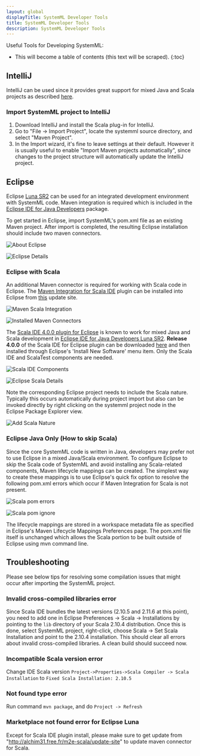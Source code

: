 ```yaml
---
layout: global
displayTitle: SystemML Developer Tools
title: SystemML Developer Tools
description: SystemML Developer Tools
---
```

<!--
{% comment %}
Licensed to the Apache Software Foundation (ASF) under one or more
contributor license agreements.  See the NOTICE file distributed with
this work for additional information regarding copyright ownership.
The ASF licenses this file to you under the Apache License, Version 2.0
(the "License"); you may not use this file except in compliance with
the License.  You may obtain a copy of the License at

http://www.apache.org/licenses/LICENSE-2.0

Unless required by applicable law or agreed to in writing, software
distributed under the License is distributed on an "AS IS" BASIS,
WITHOUT WARRANTIES OR CONDITIONS OF ANY KIND, either express or implied.
See the License for the specific language governing permissions and
limitations under the License.
{% endcomment %}
-->

Useful Tools for Developing SystemML:

* This will become a table of contents (this text will be scraped).
{:toc}

## IntelliJ

IntelliJ can be used since it provides great support for mixed Java and Scala projects as described [here](https://cwiki.apache.org/confluence/display/SPARK/Useful+Developer+Tools#UsefulDeveloperTools-IntelliJ).

### Import SystemML project to IntelliJ

 1. Download IntelliJ and install the Scala plug-in for IntelliJ.
 2. Go to "File -> Import Project", locate the systemml source directory, and select "Maven Project".
 3. In the Import wizard, it's fine to leave settings at their default. However it is usually useful to enable "Import Maven projects automatically", since changes to the project structure will automatically update the IntelliJ project.

## Eclipse

Eclipse [Luna SR2](https://eclipse.org/downloads/packages/release/luna/sr2) can be used for an integrated development environment with SystemML code.  Maven integration is required which is included in the [Eclipse IDE for Java Developers](https://eclipse.org/downloads/packages/eclipse-ide-java-developers/lunasr2) package.

To get started in Eclipse, import SystemML's pom.xml file as an existing Maven project.  After import is completed, the resulting Eclipse installation should include two maven connectors.

![About Eclipse](img/developer-tools/about-eclipse.png "About Eclipse")

![Eclipse Details](img/developer-tools/eclipse-details.png "Eclipse Details")


### Eclipse with Scala

An additional Maven connector is required for working with Scala code in Eclipse.  The [Maven Integration for Scala IDE](http://scala-ide.org/docs/tutorials/m2eclipse/) plugin can be installed into Eclipse from [this](http://alchim31.free.fr/m2e-scala/update-site/) update site.  

![Maven Scala Integration](img/developer-tools/maven-scala.png "Maven Scala Integration")

![Installed Maven Connectors](img/developer-tools/maven-connectors.png "Installed Maven Connectors")

The [Scala IDE 4.0.0 plugin for Eclipse](http://scala-ide.org/download/prev-stable.html) is known to work for mixed Java and Scala development in [Eclipse IDE for Java Developers Luna SR2](https://eclipse.org/downloads/packages/eclipse-ide-java-developers/lunasr2).  <b>Release 4.0.0</b> of the Scala IDE for Eclipse plugin can be downloaded [here](http://download.scala-ide.org/sdk/lithium/e44/scala211/stable/site_assembly-20150305-1905.zip) and then installed through Eclipse's 'Install New Software' menu item.  Only the Scala IDE and ScalaTest components are needed.

![Scala IDE Components](img/developer-tools/scala-components.png "Scala IDE Components")

![Eclipse Scala Details](img/developer-tools/eclipse-scala.png "Eclipse Scala Details")

Note the corresponding Eclipse project needs to include the Scala nature.  Typically this occurs automatically during project import but also can be invoked directly by right clicking on the systemml project node in the Eclipse Package Explorer view.

![Add Scala Nature](img/developer-tools/scala-nature.png "Add Scala Nature")


### Eclipse Java Only (How to skip Scala)

Since the core SystemML code is written in Java, developers may prefer not to use Eclipse in a mixed Java/Scala environment.  To configure Eclipse to skip the Scala code of SystemML and avoid installing any Scala-related components, Maven lifecycle mappings can be created.  The simplest way to create these mappings is to use Eclipse's quick fix option to resolve the following pom.xml errors which occur if Maven Integration for Scala is not present.

![Scala pom errors](img/developer-tools/pom-scala-errors.png "Scala pom errors")

![Scala pom ignore](img/developer-tools/pom-scala-ignore.png "Scala pom Quick Fix")

The lifecycle mappings are stored in a workspace metadata file as specified in Eclipse's Maven Lifecycle Mappings Preferences page.  The pom.xml file itself is unchanged which allows the Scala portion to be built outside of Eclipse using mvn command line.

## Troubleshooting

Please see below tips for resolving some compilation issues that might occur after importing the SystemML project.

### Invalid cross-compiled libraries error

Since Scala IDE bundles the latest versions (2.10.5 and 2.11.6 at this point), you need to add one in Eclipse Preferences -> Scala -> Installations by pointing to the <code>lib</code> directory of your Scala 2.10.4 distribution. Once this is done, select SystemML project, right-click, choose Scala -> Set Scala Installation and point to the 2.10.4 installation. This should clear all errors about invalid cross-compiled libraries. A clean build should succeed now.

### Incompatible Scala version error

Change IDE Scala version `Project->Properties->Scala Compiler -> Scala Installation`  to   `Fixed Scala Installation: 2.10.5`

### Not found type error

Run command `mvn package`, and do `Project -> Refresh`

### Marketplace not found error for Eclipse Luna

Except for Scala IDE plugin install, please make sure to get update from "http://alchim31.free.fr/m2e-scala/update-site" to update maven connector for Scala.

